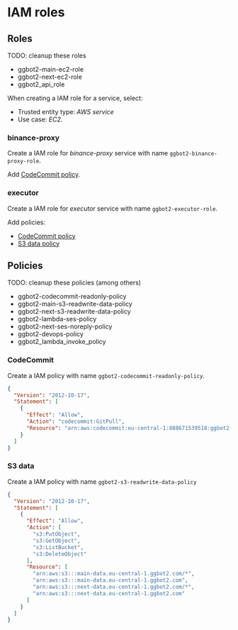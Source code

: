 # IAM roles

## Roles

TODO: cleanup these roles

- ggbot2-main-ec2-role
- ggbot2-next-ec2-role
- ggbot2_api_role

When creating a IAM role for a service, select:

- Trusted entity type: _AWS service_
- Use case: _EC2_.

### binance-proxy

Create a IAM role for _binance-proxy_ service with name `ggbot2-binance-proxy-role`.

Add [CodeCommit policy](#codecommit-policy).

### executor

Create a IAM role for _executor_ service with name `ggbot2-executor-role`.

Add policies:

- [CodeCommit policy](#codecommit-policy)
- [S3 data policy](#s3-data)

## Policies

TODO: cleanup these policies (among others)

- ggbot2-codecommit-readonly-policy
- ggbot2-main-s3-readwrite-data-policy
- ggbot2-next-s3-readwrite-data-policy
- ggbot2-lambda-ses-policy
- ggbot2-next-ses-noreply-policy
- ggbot2-devops-policy
- ggbot2_lambda_invoke_policy

### CodeCommit

Create a IAM policy with name `ggbot2-codecommit-readonly-policy`.

```json
{
  "Version": "2012-10-17",
  "Statement": [
    {
      "Effect": "Allow",
      "Action": "codecommit:GitPull",
      "Resource": "arn:aws:codecommit:eu-central-1:888671539518:ggbot2-monorepo"
    }
  ]
}
```

### S3 data

Create a IAM policy with name `ggbot2-s3-readwrite-data-policy`

```json
{
  "Version": "2012-10-17",
  "Statement": [
    {
      "Effect": "Allow",
      "Action": [
        "s3:PutObject",
        "s3:GetObject",
        "s3:ListBucket",
        "s3:DeleteObject"
      ],
      "Resource": [
        "arn:aws:s3:::main-data.eu-central-1.ggbot2.com/*",
        "arn:aws:s3:::main-data.eu-central-1.ggbot2.com",
        "arn:aws:s3:::next-data.eu-central-1.ggbot2.com/*",
        "arn:aws:s3:::next-data.eu-central-1.ggbot2.com"
      ]
    }
  ]
}
```
